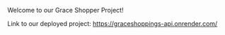 Welcome to our Grace Shopper Project! 

Link to our deployed project: https://graceshoppings-api.onrender.com/
